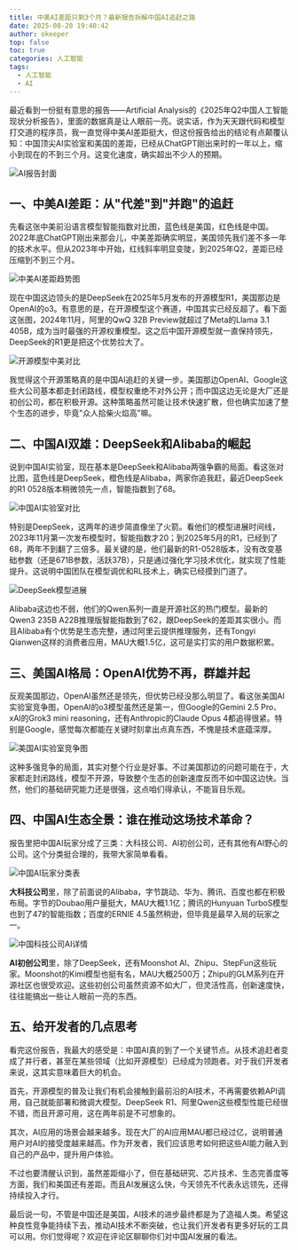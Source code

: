 ```yaml
---
title: 中美AI差距只剩3个月？最新报告拆解中国AI追赶之路
date: 2025-08-20 19:40:42
author: okeeper
top: false
toc: true
categories: 人工智能
tags:
  - 人工智能
  - AI
---
```


最近看到一份挺有意思的报告——Artificial Analysis的《2025年Q2中国人工智能现状分析报告》，里面的数据真是让人眼前一亮。说实话，作为天天跟代码和模型打交道的程序员，我一直觉得中美AI差距挺大，但这份报告给出的结论有点颠覆认知：中国顶尖AI实验室和美国的差距，已经从ChatGPT刚出来时的一年以上，缩小到现在的不到三个月。这变化速度，确实超出不少人的预期。

![AI报告封面](https://okeeper-blog-images.oss-cn-hangzhou.aliyuncs.com/blog-images/202509/5f55474f821a705aee122013f92b8a85.png)

## 一、中美AI差距：从"代差"到"并跑"的追赶

先看这张中美前沿语言模型智能指数对比图，蓝色线是美国，红色线是中国。2022年底ChatGPT刚出来那会儿，中美差距确实明显，美国领先我们差不多一年的技术水平。但从2023年中开始，红线斜率明显变陡，到2025年Q2，差距已经压缩到不到三个月。

![中美AI差距趋势图](https://okeeper-blog-images.oss-cn-hangzhou.aliyuncs.com/blog-images/202509/30457734cab40e53e678c7838e093c5f.png)

现在中国这边领头的是DeepSeek在2025年5月发布的开源模型R1，美国那边是OpenAI的o3。有意思的是，在开源模型这个赛道，中国其实已经反超了。看下面这张图，2024年11月，阿里的QwQ 32B Preview就超过了Meta的Llama 3.1 405B，成为当时最强的开源权重模型。这之后中国开源模型就一直保持领先，DeepSeek的R1更是把这个优势拉大了。

![开源模型中美对比](https://okeeper-blog-images.oss-cn-hangzhou.aliyuncs.com/blog-images/202509/dc3929193ae8bf1b7c682fdce87fb949.png)

我觉得这个开源策略真的是中国AI追赶的关键一步。美国那边OpenAI、Google这些大公司基本都走封闭路线，模型权重绝不对外公开；而中国这边无论是大厂还是初创公司，都在积极开源。这种策略虽然可能让技术快速扩散，但也确实加速了整个生态的进步，毕竟"众人拾柴火焰高"嘛。

## 二、中国AI双雄：DeepSeek和Alibaba的崛起

说到中国AI实验室，现在基本是DeepSeek和Alibaba两强争霸的局面。看这张对比图，蓝色线是DeepSeek，橙色线是Alibaba，两家你追我赶，最近DeepSeek的R1 0528版本稍微领先一点，智能指数到了68。

![中国AI实验室对比](https://okeeper-blog-images.oss-cn-hangzhou.aliyuncs.com/blog-images/202509/9671b44aefeeecfa4abcd3a7ed3b85b3.png)

特别是DeepSeek，这两年的进步简直像坐了火箭。看他们的模型进展时间线，2023年11月第一次发布模型时，智能指数才20；到2025年5月的R1，已经到了68，两年不到翻了三倍多。最关键的是，他们最新的R1-0528版本，没有改变基础参数（还是671B参数，活跃37B），只是通过强化学习技术优化，就实现了性能提升。这说明中国团队在模型调优和RL技术上，确实已经摸到门道了。

![DeepSeek模型进展](https://okeeper-blog-images.oss-cn-hangzhou.aliyuncs.com/blog-images/202509/a14cdc0a1c6a4c91a0dd629c36110279.png)

Alibaba这边也不弱，他们的Qwen系列一直是开源社区的热门模型。最新的Qwen3 235B A22B推理版智能指数到了62，跟DeepSeek的差距其实很小。而且Alibaba有个优势是生态完整，通过阿里云提供推理服务，还有Tongyi Qianwen这样的消费者应用，MAU大概1.5亿，这可是实打实的用户数据积累。

## 三、美国AI格局：OpenAI优势不再，群雄并起

反观美国那边，OpenAI虽然还是领先，但优势已经没那么明显了。看这张美国AI实验室竞争图，OpenAI的o3模型虽然还是第一，但Google的Gemini 2.5 Pro、xAI的Grok3 mini reasoning，还有Anthropic的Claude Opus 4都追得很紧。特别是Google，感觉每次都能在关键时刻拿出点真东西，不愧是技术底蕴深厚。

![美国AI实验室竞争图](https://okeeper-blog-images.oss-cn-hangzhou.aliyuncs.com/blog-images/202509/cf2fbc27e281a1b89bdd21392a96f21e.png)

这种多强竞争的局面，其实对整个行业是好事。不过美国那边的问题可能在于，大家都走封闭路线，模型不开源，导致整个生态的创新速度反而不如中国这边快。当然，他们的基础研究能力还是很强，这点咱们得承认，不能盲目乐观。

## 四、中国AI生态全景：谁在推动这场技术革命？

报告里把中国AI玩家分成了三类：大科技公司、AI初创公司，还有其他有AI野心的公司。这个分类挺合理的，我带大家简单看看。

![中国AI玩家分类表](https://okeeper-blog-images.oss-cn-hangzhou.aliyuncs.com/blog-images/202509/ed2c31b072cfa167717b04852bdc282b.png)

**大科技公司**里，除了前面说的Alibaba，字节跳动、华为、腾讯、百度也都在积极布局。字节的Doubao用户量挺大，MAU大概1.1亿；腾讯的Hunyuan TurboS模型也到了47的智能指数；百度的ERNIE 4.5虽然稍逊，但毕竟是最早入局的玩家之一。

![中国科技公司AI详情](https://okeeper-blog-images.oss-cn-hangzhou.aliyuncs.com/blog-images/202509/7461872fece05bd0cb6a3651d0a98071.png)

**AI初创公司**里，除了DeepSeek，还有Moonshot AI、Zhipu、StepFun这些玩家。Moonshot的Kimi模型也挺有名，MAU大概2500万；Zhipu的GLM系列在开源社区也很受欢迎。这些初创公司虽然资源不如大厂，但灵活性高，创新速度快，往往能搞出一些让人眼前一亮的东西。

## 五、给开发者的几点思考

看完这份报告，我最大的感受是：中国AI真的到了一个关键节点。从技术追赶者变成了并行者，甚至在某些领域（比如开源模型）已经成为领跑者。对于我们开发者来说，这其实意味着巨大的机会。

首先，开源模型的普及让我们有机会接触到最前沿的AI技术，不再需要依赖API调用，自己就能部署和微调大模型。DeepSeek R1、阿里Qwen这些模型性能已经很不错，而且开源可用，这在两年前是不可想象的。

其次，AI应用的场景会越来越多。现在大厂的AI应用MAU都已经过亿，说明普通用户对AI的接受度越来越高。作为开发者，我们应该思考如何把这些AI能力融入到自己的产品中，提升用户体验。

不过也要清醒认识到，虽然差距缩小了，但在基础研究、芯片技术、生态完善度等方面，我们和美国还有差距。而且AI发展这么快，今天领先不代表永远领先，还得持续投入才行。

最后说一句，不管是中国还是美国，AI技术的进步最终都是为了造福人类。希望这种良性竞争能持续下去，推动AI技术不断突破，也让我们开发者有更多好玩的工具可以用。你们觉得呢？欢迎在评论区聊聊你们对中国AI发展的看法。